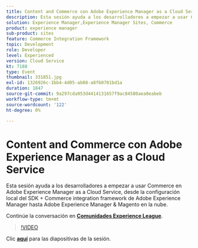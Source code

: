 ```yaml
---
title: Content and Commerce con Adobe Experience Manager as a Cloud Service
description: Esta sesión ayuda a los desarrolladores a empezar a usar Commerce en Adobe Experience Manager as a Cloud Service, desde la configuración local del SDK + Commerce integration framework de Adobe Experience Manager hasta Adobe Experience Manager & Magento en la nube. Esta sesión se entregó como parte del evento de contenido de Adobe Developers Live.
solution: Experience Manager,Experience Manager Sites, Commerce
product: experience manager
sub-product: sites
feature: Commerce Integration Framework
topic: Development
role: Developer
level: Experienced
version: Cloud Service
kt: 7188
type: Event
thumbnail: 331851.jpg
exl-id: 1326926c-1bb4-4d05-ab08-a8f60701bd1a
duration: 1847
source-git-commit: 9a297cda953d4414131657f9ac84580aea0eabeb
workflow-type: tm+mt
source-wordcount: '122'
ht-degree: 0%

---
```


# Content and Commerce con Adobe Experience Manager as a Cloud Service

Esta sesión ayuda a los desarrolladores a empezar a usar Commerce en Adobe Experience Manager as a Cloud Service, desde la configuración local del SDK + Commerce integration framework de Adobe Experience Manager hasta Adobe Experience Manager &amp; Magento en la nube.

Continúe la conversación en **[Comunidades Experience League](https://adobe.ly/36Yd3v6)**.

>[!VIDEO](https://video.tv.adobe.com/v/331851/?quality=12&learn=on&hidetitle=true)

Clic **[aquí](/help/adobe-developers-live/assets/content-commerce.pdf)** para las diapositivas de la sesión.
